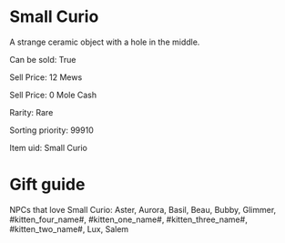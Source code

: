 # Small Curio

A strange ceramic object with a hole in the middle.

Can be sold: True

Sell Price: 12 Mews

Sell Price: 0 Mole Cash

Rarity: Rare

Sorting priority: 99910

Item uid: Small Curio

# Gift guide

NPCs that love Small Curio: Aster, Aurora, Basil, Beau, Bubby, Glimmer, #kitten_four_name#, #kitten_one_name#, #kitten_three_name#, #kitten_two_name#, Lux, Salem